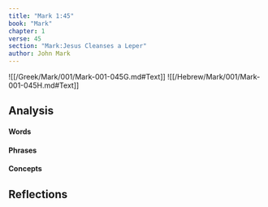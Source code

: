 ```yaml
---
title: "Mark 1:45"
book: "Mark"
chapter: 1
verse: 45
section: "Mark:Jesus Cleanses a Leper"
author: John Mark
---
```

![[/Greek/Mark/001/Mark-001-045G.md#Text]]
![[/Hebrew/Mark/001/Mark-001-045H.md#Text]]

## Analysis

#### Words

#### Phrases

#### Concepts

## Reflections
